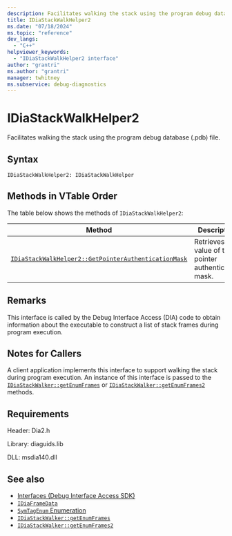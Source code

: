 ```yaml
---
description: Facilitates walking the stack using the program debug database (.pdb) file. Extends IDiaStackWalkHelper.
title: IDiaStackWalkHelper2
ms.date: "07/18/2024"
ms.topic: "reference"
dev_langs:
  - "C++"
helpviewer_keywords:
  - "IDiaStackWalkHelper2 interface"
author: "grantri"
ms.author: "grantri"
manager: twhitney
ms.subservice: debug-diagnostics
---
```


# IDiaStackWalkHelper2

Facilitates walking the stack using the program debug database (.pdb) file.

## Syntax

`IDiaStackWalkHelper2: IDiaStackWalkHelper`

## Methods in VTable Order

 The table below shows the methods of `IDiaStackWalkHelper2`:

|Method|Description|
|------------|-----------------|
|[`IDiaStackWalkHelper2::GetPointerAuthenticationMask`](../../debugger/debug-interface-access/idiastackwalkhelper2-getpointerauthenticationmask.md)|Retrieves the value of the pointer authentication mask.|

## Remarks

 This interface is called by the Debug Interface Access (DIA) code to obtain information about the executable to construct a list of stack frames during program execution.

## Notes for Callers

 A client application implements this interface to support walking the stack during program execution. An instance of this interface is passed to the [`IDiaStackWalker::getEnumFrames`](../../debugger/debug-interface-access/idiastackwalker-getenumframes.md) or [`IDiaStackWalker::getEnumFrames2`](../../debugger/debug-interface-access/idiastackwalker-getenumframes2.md) methods.

## Requirements

 Header: Dia2.h

 Library: diaguids.lib

 DLL: msdia140.dll

## See also
- [Interfaces (Debug Interface Access SDK)](../../debugger/debug-interface-access/interfaces-debug-interface-access-sdk.md)
- [`IDiaFrameData`](../../debugger/debug-interface-access/idiaframedata.md)
- [`SymTagEnum` Enumeration](../../debugger/debug-interface-access/symtagenum.md)
- [`IDiaStackWalker::getEnumFrames`](../../debugger/debug-interface-access/idiastackwalker-getenumframes.md)
- [`IDiaStackWalker::getEnumFrames2`](../../debugger/debug-interface-access/idiastackwalker-getenumframes2.md)
